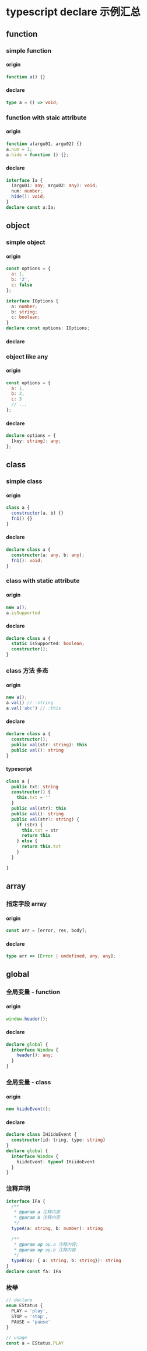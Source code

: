 # typescript declare 示例汇总
## function

### simple function
#### origin
```javascript
function a() {}
```
#### declare
```typescript
type a = () => void;
```
### function with staic attribute
#### origin
```javascript
function a(argu01, argu02) {}
a.num = 1;
a.hide = function () {};
```
#### declare
```typescript
interface Ia {
  (argu01: any, argu02: any): void;
  num: number;
  hide(): void;
}
declare const a:Ia;
```

## object
### simple object
#### origin
```javascript
const options = {
  a: 1,
  b: '2',
  c: false
};
```
```typescript
interface IOptions {
  a: number;
  b: string;
  c: boolean;
}
declare const options: IOptions;
```
#### declare


### object like any
#### origin
```javascript
const options = {
  a: 1,
  b: 2,
  c: 3
  // ...
};
```
#### declare
```typescript
declare options = {
  [key: string]: any;
};
```

## class
### simple class
#### origin
```javascript
class a {
  constructor(a, b) {}
  fn1() {}
}
```
#### declare
```typescript
declare class a {
  constructor(a: any, b: any);
  fn1(): void;
}
```

### class with static attribute
#### origin
```javascript
new a();
a.isSupported
```
#### declare
```typescript
declare class a {
  static isSupported: boolean;
  constructor();
}
```

### class 方法 多态
#### origin
```javascript
new a();
a.val() // :string
a.val('abc') // :this
```
#### declare
```typescript
declare class a {
  constructor();
  public val(str: string): this
  public val(): string
}
```
#### typescript
```typescript
class a {
  public txt: string
  constructor() {
    this.txt = ''
  }
  public val(str): this
  public val(): string
  public val(str?: string) {
    if (str) {
      this.txt = str
      return this
    } else {
      return this.txt
    }
  }

}
```

## array
### 指定字段 array
#### origin
```javascript
const arr = [error, res, body];
```
#### declare
```typescript
type arr => [Error | undefined, any, any];
```

## global
### 全局变量 - function
#### origin
```javascript
window.header();
```

#### declare
```typescript
declare global {
  interface Window {
    header(): any;
  }
}
```
### 全局变量 - class
#### origin
```javascript
new hiidoEvent();
```

#### declare
```typescript
declare class IHiidoEvent {
  constructor(id: tring, type: string)
}
declare global {
  interface Window {
    hiidoEvent: typeof IHiidoEvent
  }
}
```

### 注释声明
```typescript
interface IFa {
  /**
   * @param a 注释内容
   * @param b 注释内容
   */
  typeA(a: string, b: number): string

  /**
   * @param op op.a 注释内容;
   * @param op op.b 注释内容
   */
  typeB(op: { a: string, b: string}): string
}
declare const fa: IFa
```

### 枚举
```typescript
// declare
enum EStatus {
  PLAY = 'play',
  STOP = 'stop',
  PAUSE = 'pause'
}

// usage
const a = EStatus.PLAY
```